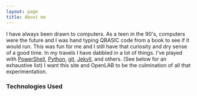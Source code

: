 ```yaml
---
layout: page
title: About me
---
```

I have always been drawn to computers. As a teen in the 90's, computers were the future and I was hand typing QBASIC code from a book to see if it would run. This was fun for me and I still have that curiosity and dry sense of a good time. In my travels I have dabbled in a lot of things. I've played with [PowerShell](https://github.com/williamson10/PowerShell), [Python](https://github.com/williamson10/pyGridWars), [git](https://github.com/williamson10), [Jekyll](https://github.com/williamson10/williamson10.github.io/), and others. (See below for an exhaustive list) I want this site and OpenLAB to be the culmination of all that experimentation. 

### Technologies Used

